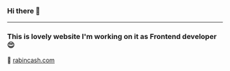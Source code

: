 <h3> Hi there 👋</h3>
<hr/>
<h3>This is lovely website I'm working on it as Frontend developer 😍</h3>
🔗 <a href="https://rabincash.com">rabincash.com</a>

<!--
**farid-mkh/farid-mkh** is a ✨ _special_ ✨ repository because its `README.md` (this file) appears on your GitHub profile.

Here are some ideas to get you started:

- 🔭 I’m currently working on ...
- 🌱 I’m currently learning ...
- 👯 I’m looking to collaborate on ...
- 🤔 I’m looking for help with ...
- 💬 Ask me about ...
- 📫 How to reach me: ...
- 😄 Pronouns: ...
- ⚡ Fun fact: ...
-->
